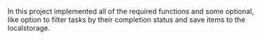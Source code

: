 In this project implemented all of the required functions and some optional, like option to filter tasks by their completion status and save items to the localstorage. 